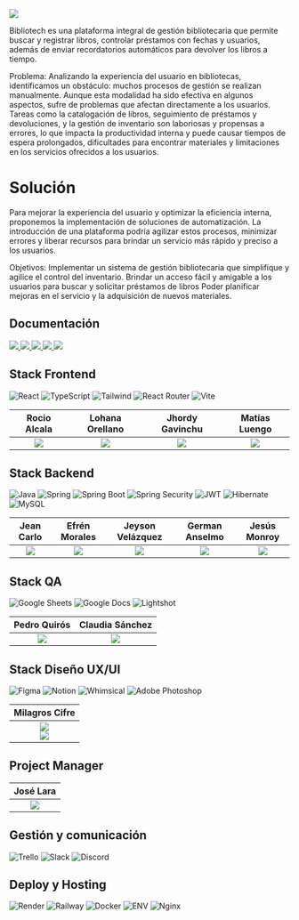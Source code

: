  <img src="https://i.ibb.co/bFWKx6c/Bibliotech-1.png"/>

  Bibliotech es una plataforma integral de gestión bibliotecaria que permite  buscar y registrar libros, controlar préstamos con fechas y usuarios, además de enviar recordatorios automáticos para devolver los libros a tiempo.

Problema:
  Analizando la experiencia del usuario en bibliotecas, identificamos un obstáculo: muchos procesos de gestión se realizan manualmente. Aunque esta modalidad ha sido efectiva en algunos aspectos, sufre de problemas que afectan directamente a los usuarios. Tareas como la catalogación de libros, seguimiento de préstamos y devoluciones, y la gestión de inventario son laboriosas y propensas a errores, lo que impacta la productividad interna y puede causar tiempos de espera prolongados, dificultades para encontrar materiales y limitaciones en los servicios ofrecidos a los usuarios.

# Solución

  Para mejorar la experiencia del usuario y optimizar la eficiencia interna, proponemos la implementación de soluciones de automatización. La introducción de una plataforma podría agilizar estos procesos, minimizar errores y liberar recursos para brindar un servicio más rápido y preciso a los usuarios.

Objetivos:
  Implementar un sistema de gestión bibliotecaria que simplifique y agilice el control del inventario.
Brindar un acceso fácil y amigable a los usuarios para buscar y solicitar préstamos de libros
Poder planificar mejoras en el servicio y la adquisición de nuevos materiales.

## Documentación

<a href="https://docs.google.com/document/d/1sUp5d79Wj9pCMmNlVJ3CasRsjxBZpcl_KA0-kB5ck0M/edit?usp=sharing">
  <img src="https://img.shields.io/badge/-Ver%20Historias%20de%20Usuarios-4285F4?style=for-the-badge&logo=google-docs&logoColor=white"/>
</a>
<a href="https://docs.google.com/document/d/1HdavsOvJlU8eJ29ynkniEQwkwIKrznZo1_Oj-0dnyMA/edit?usp=sharing">
  <img src="https://img.shields.io/badge/-Ver%20Plan%20de%20Pruebas-4285F4?style=for-the-badge&logo=google-docs&logoColor=white"/>
</a>
<a href="https://docs.google.com/spreadsheets/d/1WwwZNct-rgo3cJoCeri07BVksg9rOFvy/edit?usp=sharing&ouid=102442372613982485496&rtpof=true&sd=true">
  <img src="https://img.shields.io/badge/-Ver%20Casos%20de%20Pruebas-34A853?style=for-the-badge&logo=google-sheets&logoColor=white"/>
</a>
<a href="https://www.figma.com/file/iYJbDiH3MF0na4aJMJeYUK/Bibliotech?node-id=114%3A1951&mode=dev">
  <img src="https://img.shields.io/badge/Figma-F24E1E?style=for-the-badge&logo=figma&logoColor=white"/>
</a>
<a href="https://trello.com/w/biblio143">
  <img src="https://img.shields.io/badge/Trello-0052CC?style=for-the-badge&logo=trello&logoColor=white"/>
</a>


## Stack Frontend

![React](https://img.shields.io/badge/-ReactJs-61DAFB?logo=react&logoColor=black&style=for-the-badge)
![TypeScript](https://img.shields.io/badge/TypeScript-3178C6.svg?style=for-the-badge&logo=TypeScript&logoColor=white)
![Tailwind](https://img.shields.io/badge/Tailwind_CSS-06B6D4?style=for-the-badge&logo=tailwind-css&logoColor=white)
![React Router](https://img.shields.io/badge/React_Router-CA4245?style=for-the-badge&logo=react-router&logoColor=white)
![Vite](https://img.shields.io/badge/Vite-646CFF?style=for-the-badge&logo=vite&logoColor=white)

| **Rocio Alcala** | **Lohana Orellano** | **Jhordy Gavinchu** | **Matías Luengo** |
| :---: | :---: | :---: | :---: |
| <a href="https://github.com/rocio-alcala"><img src="https://img.shields.io/badge/-GitHub-181717?style=flat-square&logo=github&logoColor=white"></a> | <a href="https://github.com/LohanaO"><img src="https://img.shields.io/badge/-GitHub-181717?style=flat-square&logo=github&logoColor=white"></a> | <a href="https://github.com/jhordyess"><img src="https://img.shields.io/badge/-GitHub-181717?style=flat-square&logo=github&logoColor=white"></a> | <a href="https://matiasluengo.com/"><img src="https://img.shields.io/badge/-Portfolio-181717?style=flat-square&logoColor=white"></a> |

## Stack Backend

![Java](https://img.shields.io/badge/Java-437291?style=for-the-badge&logo=OpenJDK&logoColor=white)
![Spring](https://img.shields.io/badge/Spring-6DB33F?style=for-the-badge&logo=spring&logoColor=white)
![Spring Boot](https://img.shields.io/badge/-Spring%20Boot-6DB33F?style=for-the-badge&logo=Spring%20Boot&logoColor=white)
![Spring Security](https://img.shields.io/badge/-Spring%20Security-6DB33F?style=for-the-badge&logo=Spring%20Security&logoColor=white)
![JWT](https://img.shields.io/badge/JWT-black?style=for-the-badge&logo=JSON%20web%20tokens)
![Hibernate](https://img.shields.io/badge/Hibernate-59666C?style=for-the-badge&logo=Hibernate&logoColor=white)
![MySQL](https://img.shields.io/badge/-MySQL-4479A1?style=for-the-badge&logo=MySQL&logoColor=white)

| **Jean Carlo** | **Efrén Morales** | **Jeyson Velázquez** | **German Anselmo** | **Jesús Monroy** |
| :---: | :---: | :---: | :---: | :---: |
| <a href="https://github.com/jeancarlo98"><img src="https://img.shields.io/badge/-GitHub-181717?style=flat-square&logo=github&logoColor=white"></a> | <a href=""><img src="https://img.shields.io/badge/-GitHub-181717?style=flat-square&logo=github&logoColor=white"></a> | <a href="https://github.com/jeysonvelas"><img src="https://img.shields.io/badge/-GitHub-181717?style=flat-square&logo=github&logoColor=white"></a> | <a href=""><img src="https://img.shields.io/badge/-GitHub-181717?style=flat-square&logo=github&logoColor=white"></a> | <a href="https://github.com/jdmonroyg"><img src="https://img.shields.io/badge/-GitHub-181717?style=flat-square&logo=github&logoColor=white"></a> |

## Stack QA

![Google Sheets](https://img.shields.io/badge/Google%20Sheets-34A853?style=for-the-badge&logo=google-sheets&logoColor=white)
![Google Docs](https://img.shields.io/badge/Google%20Docs-4285F4?style=for-the-badge&logo=google-docs&logoColor=white)
![Lightshot](https://img.shields.io/badge/Lightshot-purple?style=for-the-badge)

| **Pedro Quirós** | **Claudia Sánchez** |
| :---: | :---: |
| <a href="https://www.linkedin.com/in/pedroquiros/"><img src="https://img.shields.io/badge/-LinkedIn-0A66C2?style=flat-square&logo=linkedin&logoColor=white"></a> | <a href="https://www.linkedin.com/in/claudia-rita-s%C3%A1nchez-9b021876/"><img src="https://img.shields.io/badge/-LinkedIn-0A66C2?style=flat-square&logo=linkedin&logoColor=white"></a> |

## Stack Diseño UX/UI

![Figma](https://img.shields.io/badge/Figma-F24E1E?style=for-the-badge&logo=figma&logoColor=white)
![Notion](https://img.shields.io/badge/Notion-black?style=for-the-badge&logo=notion&logoColor=white)
![Whimsical](https://img.shields.io/badge/Whimsical-purple?style=for-the-badge&logo=whimsical&logoColor=white)
![Adobe Photoshop](https://img.shields.io/badge/Adobe%20Photoshop-31A8FF?style=for-the-badge&logo=adobe%20photoshop&logoColor=white)

| **Milagros Cifre** |
| :---: |
| <a href="https://www.behance.net/milagroscifre"><img src="https://img.shields.io/badge/-Behance-1769FF?style=flat-square&logo=behance&logoColor=white"></a><br/><a href="https://www.linkedin.com/in/milagros-mar%C3%ADa-cifre-/"> <img src="https://img.shields.io/badge/-LinkedIn-0A66C2?style=flat-square&logo=linkedin&logoColor=white"></a>|

## Project Manager  

| **José Lara** |
| :---: |
| <a href=""><img src="https://img.shields.io/badge/-LinkedIn-0A66C2?style=flat-square&logo=linkedin&logoColor=white"></a> |

## Gestión y comunicación

![Trello](https://img.shields.io/badge/Trello-0052CC?style=for-the-badge&logo=trello&logoColor=white)
![Slack](https://img.shields.io/badge/Slack-4A154B?style=for-the-badge&logo=slack&logoColor=white)
![Discord](https://img.shields.io/badge/Discord-5865F2?style=for-the-badge&logo=discord&logoColor=white)

## Deploy y Hosting

![Render](https://img.shields.io/badge/Render-46E3B7?style=for-the-badge&logo=render&logoColor=white)
![Railway](https://img.shields.io/badge/Railway-0B0D0E?style=for-the-badge&logo=railway&logoColor=white)
![Docker](https://img.shields.io/badge/Docker-2496ED?style=for-the-badge&logo=docker&logoColor=white)
![ENV](https://img.shields.io/badge/.ENV-ECD53F?style=for-the-badge&logo=.env&logoColor=black)
![Nginx](https://img.shields.io/badge/NGINX-009639?style=for-the-badge&logo=nginx&logoColor=white)
